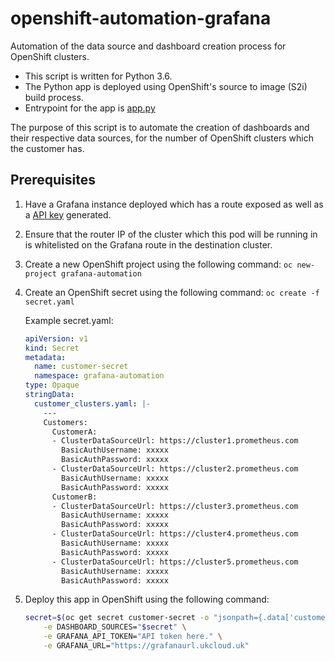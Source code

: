 # openshift-automation-grafana

Automation of the data source and dashboard creation process for OpenShift clusters.

* This script is written for Python 3.6.
* The Python app is deployed using OpenShift's source to image (S2i) build process.
* Entrypoint for the app is [app.py](app.py)

The purpose of this script is to automate the creation of dashboards and their respective data sources, for the number of OpenShift clusters which the customer has.

## Prerequisites

1. Have a Grafana instance deployed which has a route exposed as well as a [API key](https://grafana.com/docs/grafana/latest/http_api/auth/#create-api-token) generated.

2. Ensure that the router IP of the cluster which this pod will be running in is whitelisted on the Grafana route in the destination cluster.

3. Create a new OpenShift project using the following command: `oc new-project grafana-automation`

4. Create an OpenShift secret using the following command: `oc create -f secret.yaml`

    Example secret.yaml:

    ```yaml
    apiVersion: v1
    kind: Secret
    metadata:
      name: customer-secret
      namespace: grafana-automation
    type: Opaque
    stringData:
      customer_clusters.yaml: |-
        ---
        Customers:
          CustomerA:
          - ClusterDataSourceUrl: https://cluster1.prometheus.com
            BasicAuthUsername: xxxxx
            BasicAuthPassword: xxxxx
          - ClusterDataSourceUrl: https://cluster2.prometheus.com
            BasicAuthUsername: xxxxx
            BasicAuthPassword: xxxxx
          CustomerB:
          - ClusterDataSourceUrl: https://cluster3.prometheus.com
            BasicAuthUsername: xxxxx
            BasicAuthPassword: xxxxx
          - ClusterDataSourceUrl: https://cluster4.prometheus.com
            BasicAuthUsername: xxxxx
            BasicAuthPassword: xxxxx
          - ClusterDataSourceUrl: https://cluster5.prometheus.com
            BasicAuthUsername: xxxxx
            BasicAuthPassword: xxxxx
    ```

5. Deploy this app in OpenShift using the following command:

    ```bash
    secret=$(oc get secret customer-secret -o "jsonpath={.data['customer-clusters\.yaml']}" | base64 --decode) && oc new-app python:3.6~https://github.com/UKCloud/openshift-automation-grafana.git \
        -e DASHBOARD_SOURCES="$secret" \
        -e GRAFANA_API_TOKEN="API token here." \
        -e GRAFANA_URL="https://grafanaurl.ukcloud.uk"
    ```
